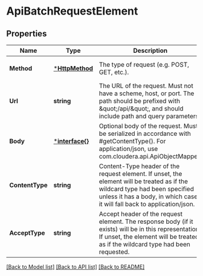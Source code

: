 # ApiBatchRequestElement

## Properties
Name | Type | Description | Notes
------------ | ------------- | ------------- | -------------
**Method** | [***HttpMethod**](HTTPMethod.md) | The type of request (e.g. POST, GET, etc.). | [optional] [default to null]
**Url** | **string** | The URL of the request. Must not have a scheme, host, or port. The path should be prefixed with \&quot;/api/\&quot;, and should include path and query parameters. | [optional] [default to null]
**Body** | [***interface{}**](interface{}.md) | Optional body of the request. Must be serialized in accordance with #getContentType(). For application/json, use com.cloudera.api.ApiObjectMapper. | [optional] [default to null]
**ContentType** | **string** | Content-Type header of the request element. If unset, the element will be treated as if the wildcard type had been specified unless it has a body, in which case it will fall back to application/json. | [optional] [default to null]
**AcceptType** | **string** | Accept header of the request element. The response body (if it exists) will be in this representation. If unset, the element will be treated as if the wildcard type had been requested. | [optional] [default to null]

[[Back to Model list]](../README.md#documentation-for-models) [[Back to API list]](../README.md#documentation-for-api-endpoints) [[Back to README]](../README.md)


